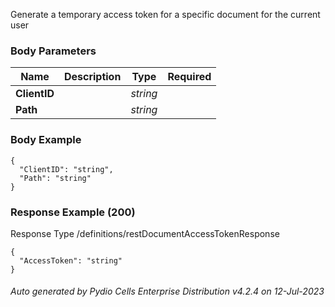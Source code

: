 






 
Generate a temporary access token for a specific document for the current user  


### Body Parameters

Name | Description | Type | Required
---|---|---|---
**ClientID** |  | _string_ |   
**Path** |  | _string_ |   


### Body Example
```
{
  "ClientID": "string",
  "Path": "string"
}
```






### Response Example (200)
Response Type /definitions/restDocumentAccessTokenResponse

```
{
  "AccessToken": "string"
}
```




###### Auto generated by Pydio Cells Enterprise Distribution v4.2.4 on 12-Jul-2023

